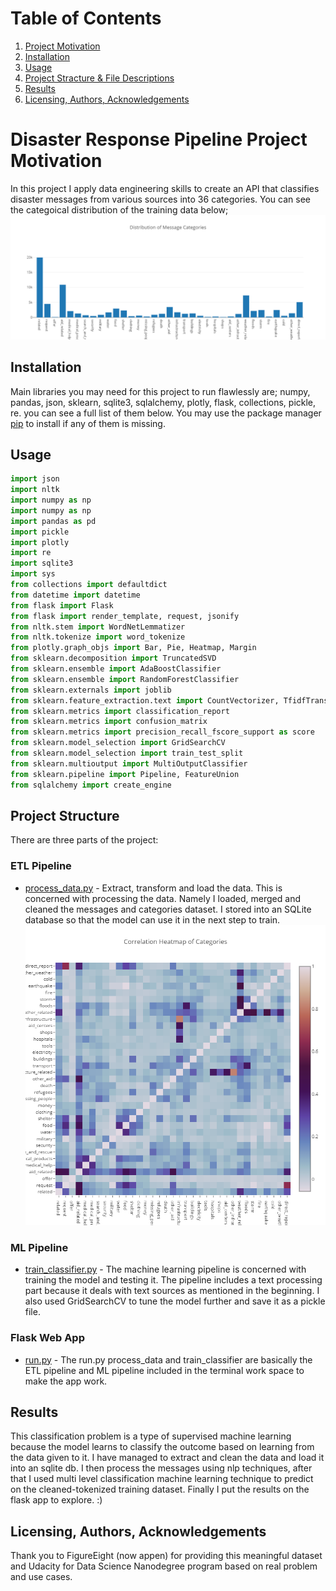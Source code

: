 # Table of Contents

1. [Project Motivation](#disaster-response-pipeline-project-motivation)
2. [Installation](#installation)
3. [Usage](#usage)
4. [Project Stracture & File Descriptions](#project-structure)
4. [Results](#results)
6. [Licensing, Authors, Acknowledgements](#licensing-authors-acknowledgements)

# Disaster Response Pipeline Project Motivation

In this project I apply data engineering skills to create an API that classifies disaster messages from various sources into 36 categories. You can see the categoical distribution of the training data below;
![alt text](https://github.com/elifgerdan/disasterpipeline/blob/main/cats.png?raw=true)

## Installation
Main libraries you may need for this project to run flawlessly are; numpy, pandas, json, sklearn, sqlite3, sqlalchemy, plotly, flask, collections, pickle, re. you can see a full list of them below. You may use the package manager [pip](https://pip.pypa.io/en/stable/) to install if any of them is missing.

## Usage
```python
import json
import nltk
import numpy as np
import numpy as np 
import pandas as pd
import pickle
import plotly
import re
import sqlite3
import sys
from collections import defaultdict
from datetime import datetime
from flask import Flask
from flask import render_template, request, jsonify
from nltk.stem import WordNetLemmatizer
from nltk.tokenize import word_tokenize
from plotly.graph_objs import Bar, Pie, Heatmap, Margin
from sklearn.decomposition import TruncatedSVD
from sklearn.ensemble import AdaBoostClassifier
from sklearn.ensemble import RandomForestClassifier
from sklearn.externals import joblib
from sklearn.feature_extraction.text import CountVectorizer, TfidfTransformer
from sklearn.metrics import classification_report
from sklearn.metrics import confusion_matrix
from sklearn.metrics import precision_recall_fscore_support as score
from sklearn.model_selection import GridSearchCV
from sklearn.model_selection import train_test_split
from sklearn.multioutput import MultiOutputClassifier
from sklearn.pipeline import Pipeline, FeatureUnion
from sqlalchemy import create_engine
```

## Project Structure
There are three parts of the project:
### ETL Pipeline
- [process_data.py](https://github.com/elifgerdan/disasterpipeline/blob/main/data/process_data.py)  -  Extract, transform and load the data. This is concerned with processing the data. Namely I loaded, merged and cleaned the messages and categories dataset. I stored into an SQLite database so that the model can use it in the next step to train. 
![alt text](https://github.com/elifgerdan/disasterpipeline/blob/main/heat.png?raw=true)


### ML Pipeline
- [train_classifier.py](https://github.com/elifgerdan/disasterpipeline/blob/main/models/train_classifier.py)  -  The machine learning pipeline is concerned with training the model and testing it. The pipeline includes a text processing part because it deals with text sources as mentioned in the beginning. I also used GridSearchCV to tune the model further and save it as a pickle file.
### Flask Web App
- [run.py](https://github.com/elifgerdan/disasterpipeline/blob/main/app/run.py)  -  The run.py process_data and train_classifier are basically the ETL pipeline and ML pipeline included in the terminal work space to make the app work.
## Results
This classification problem is a type of supervised machine learning because the model learns to classify the outcome based on learning from the data given to it. I have managed to extract and clean the data and load it into an sqlite db. I then process the messages using nlp techniques, after that I used multi level classification machine learning technique to predict on the cleaned-tokenized training dataset. Finally I put the results on the flask app to explore. :)

## Licensing, Authors, Acknowledgements
Thank you to FigureEight (now appen) for providing this meaningful dataset and Udacity for Data Science Nanodegree program based on real problem and use cases.
